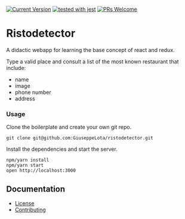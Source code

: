 [![Current Version](https://img.shields.io/npm/v/code.svg)](https://www.npmjs.org/package/code)
[![tested with jest](https://img.shields.io/badge/tested_with-jest-99424f.svg)](https://github.com/facebook/jest)
[![PRs Welcome](https://img.shields.io/badge/PRs-welcome-brightgreen.svg)](https://reactjs.org/docs/how-to-contribute.html#your-first-pull-request)

# Ristodetector

A didactic webapp for learning the base concept of react and redux.

Type a valid place and consult a list of the most known restaurant that include:
 * name
 * image
 * phone number
 * address 
 

### Usage

Clone the boilerplate and create your own git repo.

```
git clone git@github.com:GiuseppeLota/ristodetector.git
```

Install the dependencies and start the server.

```
npm/yarn install
npm/yarn start
open http://localhost:3000
```

## Documentation

* [License](https://github.com/GiuseppeLota/ristodetector/blob/master/LICENSE)
* [Contributing](https://github.com/GiuseppeLota/ristodetector/blob/master/CONTRIBUTING.md)

